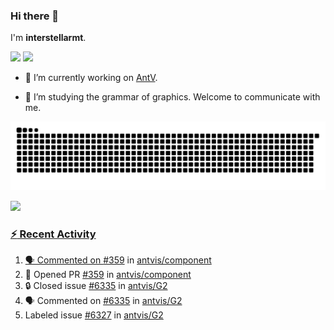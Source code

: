 ### Hi there 👋

I'm **interstellarmt**.

[![](https://img.shields.io/endpoint?url=https://awards.antv.vision/interstellarmt-g2-contributor.json)](https://github.com/antvis/g2)
[![](https://img.shields.io/endpoint?url=https://awards.antv.vision/interstellarmt-gpt-vis-contributor.json)](https://github.com/antvis/gpt-vis)

- 🔭 I’m currently working on [AntV](https://github.com/antvis).

- 📖 I’m studying the grammar of graphics. Welcome to communicate with me.

![](https://raw.githubusercontent.com/interstellarmt/interstellarmt/refs/heads/output/github-contribution-grid-snake.svg)
<div>
  <a href="https://github.com/interstellarmt">
  <img height="180em" src="https://github-readme-stats-eight-theta.vercel.app/api?username=interstellarmt&show_icons=true&include_all_commits=true&count_private=true&theme=tokyonight"/>
</div>
    
### :zap: Recent Activity

<!--START_SECTION:activity-->
1. 🗣 Commented on [#359](https://github.com/antvis/component/pull/359#issuecomment-3414719881) in [antvis/component](https://github.com/antvis/component)
2. 💪 Opened PR [#359](undefined) in [antvis/component](https://github.com/antvis/component)
3. 🔒 Closed issue [#6335](https://github.com/antvis/G2/issues/6335) in [antvis/G2](https://github.com/antvis/G2)
4. 🗣 Commented on [#6335](https://github.com/antvis/G2/issues/6335#issuecomment-3410425235) in [antvis/G2](https://github.com/antvis/G2)
5.  Labeled issue [#6327](https://github.com/antvis/G2/issues/6327) in [antvis/G2](https://github.com/antvis/G2)
<!--END_SECTION:activity-->

